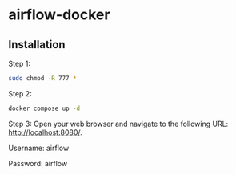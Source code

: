 # airflow-docker

## Installation

Step 1:

```bash
sudo chmod -R 777 *
```

Step 2:

```bash
docker compose up -d
```

Step 3: Open your web browser and navigate to the following URL: [http://localhost:8080/](http://localhost:8080/).

Username: airflow

Password: airflow
